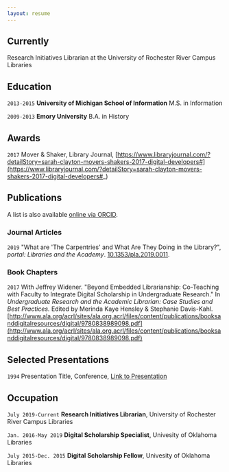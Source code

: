 ```yaml
---
layout: resume
---
```

## Currently

Research Initiatives Librarian at the University of Rochester River Campus Libraries

## Education

`2013-2015`
__University of Michigan School of Information__
M.S. in Information

`2009-2013`
__Emory University__
B.A. in History 

## Awards

`2017`
Mover & Shaker, Library Journal, [https://www.libraryjournal.com/?detailStory=sarah-clayton-movers-shakers-2017-digital-developers#](https://www.libraryjournal.com/?detailStory=sarah-clayton-movers-shakers-2017-digital-developers#_)

## Publications

A list is also available [online via ORCID](https://orcid.org/0000-0003-2672-208X). 

### Journal Articles

`2019`
"What are 'The Carpentries' and What Are They Doing in the Library?", *portal: Libraries and the Academy*. [10.1353/pla.2019.0011](10.1353/pla.2019.0011).


### Book Chapters

`2017`
With Jeffrey Widener. "Beyond Embedded Librarianship: Co-Teaching with Faculty to Integrate Digital Scholarship in Undergraduate Research." In *Undergraduate Research and the Academic Librarian: Case Studies and Best Practices.* Edited by Merinda Kaye Hensley & Stephanie Davis-Kahl.[http://www.ala.org/acrl/sites/ala.org.acrl/files/content/publications/booksanddigitalresources/digital/9780838989098.pdf](http://www.ala.org/acrl/sites/ala.org.acrl/files/content/publications/booksanddigitalresources/digital/9780838989098.pdf)



## Selected Presentations

`1994`
Presentation Title, Conference, <a href="https://MyWebsite.tld/presentation1">Link to Presentation</a>


## Occupation

`July 2019-Current`
__Research Initiatives Librarian__, University of Rochester River Campus Libraries


`Jan. 2016-May 2019`
__Digital Scholarship Specialist__, Univesity of Oklahoma Libraries


`July 2015-Dec. 2015`
__Digital Scholarship Fellow__, Univesity of Oklahoma Libraries



<!-- ### Footer

Last updated: October 2019 -->


